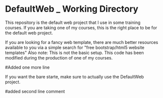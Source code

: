 # DefaultWeb _ Working Directory
This repository is the default web project that I use in some training courses. 
If you are taking one of my courses, this is the right place to be for the default web project. 

If you are looking for a fancy web template, there are much better resources available to you via a simple search for "free bootstrap/html5 website templates"
Also note: This is not the basic setup. This code has been modified during the production of one of my courses.
 
#Added one more line 

If you want the bare starte, make sure to actually use the DefaultWeb project.

#added second line comment

